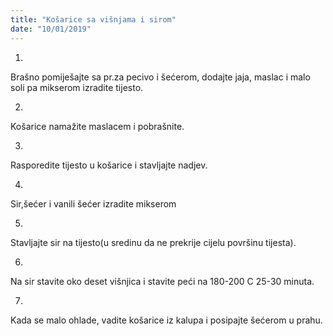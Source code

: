 ```yaml
--- 
title: "Košarice sa višnjama i sirom"
date: "10/01/2019"
---
```


1.
Brašno pomiješajte sa pr.za pecivo i šećerom, dodajte jaja, maslac i malo soli pa mikserom izradite tijesto.

2.
Košarice namažite maslacem i pobrašnite.

3.
Rasporedite tijesto u košarice i stavljajte nadjev.

4.
Sir,šećer i vanili šećer izradite mikserom

5.
Stavljajte sir na tijesto(u sredinu da ne prekrije cijelu površinu tijesta).

6.
Na sir stavite oko deset višnjica i stavite peći na 180-200 C 25-30 minuta.

7.
Kada se malo ohlade, vadite košarice iz kalupa i posipajte šećerom u prahu.


